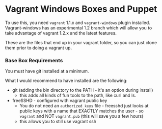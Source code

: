 Vagrant Windows Boxes and Puppet
============================
  
To use this, you need `vagrant` 1.1.x and `vagrant-windows` plugin installed. Vagrant-windows has an experimental 1.2 branch which will allow you to take advantage of vagrant 1.2.x and the latest features.  
  
These are the files that end up in your vagrant folder, so you can just clone them prior to doing a vagrant up.  
  
### Base Box Requirements
You must have git installed at a minimum.  
  
What I would recommend to have installed are the following: 
  
 * git (adding the bin directory to the PATH - it's an option during install)
    * this adds all kinds of fun tools to the path, like curl and ls.
 * freeSSHD - configured with vagrant public key 
    * You do not need an `authorized_keys` file - freesshd just looks at public keys with a name that EXACTLY matches the user - so `vagrant` and NOT `vagrant.pub` (this will save you a few hours)
    * this allows you to still use vagrant ssh

